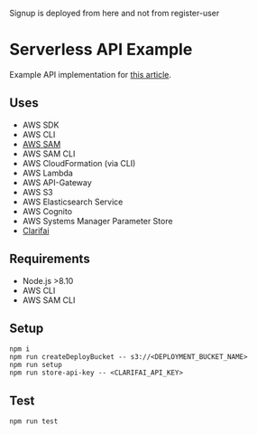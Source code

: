 Signup is deployed from here and not from register-user

# Serverless API Example

Example API implementation for [this article](#).

## Uses

- AWS SDK
- AWS CLI
- [AWS SAM](https://github.com/awslabs/serverless-application-model)
- AWS SAM CLI
- AWS CloudFormation (via CLI)
- AWS Lambda
- AWS API-Gateway
- AWS S3
- AWS Elasticsearch Service
- AWS Cognito
- AWS Systems Manager Parameter Store
- [Clarifai](https://www.clarifai.com/) 

## Requirements

- Node.js >8.10
- AWS CLI
- AWS SAM CLI

## Setup

    npm i
    npm run createDeployBucket -- s3://<DEPLOYMENT_BUCKET_NAME>
    npm run setup
    npm run store-api-key -- <CLARIFAI_API_KEY>
    
## Test

    npm run test

